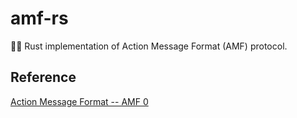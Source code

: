 # amf-rs

🦀📜 Rust implementation of Action Message Format (AMF) protocol.

## Reference

[Action Message Format -- AMF 0](https://rtmp.veriskope.com/pdf/amf0-file-format-specification.pdf)
